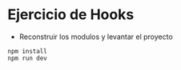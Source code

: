 # Ejercicio de Hooks


* Reconstruir los modulos  y levantar el proyecto
```
npm install
npm run dev
```
